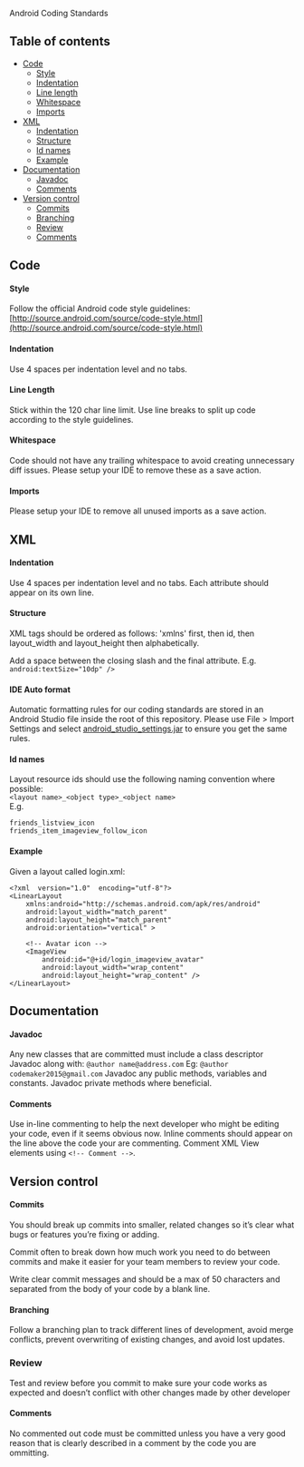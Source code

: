 Android Coding Standards

## Table of contents

* [Code](#code)
    * [Style](#style)
    * [Indentation](#indentation)
    * [Line length](#line-length)
    * [Whitespace](#whitespace)
    * [Imports](#imports)
* [XML](#xml)
    * [Indentation](#indentation)
    * [Structure](#structure)
    * [Id names](#id-names)
    * [Example](#example)
* [Documentation](#documentation)
    * [Javadoc](#javadoc)
    * [Comments](#comments)
* [Version control](#version-control)
    * [Commits](#commits)
    * [Branching](#branching)
    * [Review](#review)
    * [Comments](#comments)

## Code
#### Style
Follow the official Android code style guidelines: [http://source.android.com/source/code-style.html](http://source.android.com/source/code-style.html)

#### Indentation
Use 4 spaces per indentation level and no tabs.

#### Line Length
Stick within the 120 char line limit. Use line breaks to split up code according to the style guidelines.

#### Whitespace
Code should not have any trailing whitespace to avoid creating unnecessary diff issues. Please setup your IDE to remove these as a save action.

#### Imports
Please setup your IDE to remove all unused imports as a save action.

## XML

#### Indentation
Use 4 spaces per indentation level and no tabs.
Each attribute should appear on its own line.

#### Structure
XML tags should be ordered as follows: 'xmlns' first, then id, then layout_width and layout_height then alphabetically. 

Add a space between the closing slash and the final attribute. 
E.g. ```android:textSize="10dp" />```

#### IDE Auto format

Automatic formatting rules for our coding standards are stored in an Android Studio file inside the root of this repository. Please use File > Import Settings and select [android_studio_settings.jar](https://github.com/codemaker2015/android-coding-standards/blob/master/android_studio_settings.jar) to ensure you get the same rules.

#### Id names
Layout resource ids should use the following naming convention where possible:<br/>
```<layout name>_<object type>_<object name>```<br/>
E.g.
```
friends_listview_icon
friends_item_imageview_follow_icon
```

#### Example
Given a layout called login.xml:
```
<?xml  version="1.0"  encoding="utf-8"?> 
<LinearLayout 
    xmlns:android="http://schemas.android.com/apk/res/android" 
    android:layout_width="match_parent" 
    android:layout_height="match_parent"
    android:orientation="vertical" > 

    <!-- Avatar icon -->
    <ImageView
        android:id="@+id/login_imageview_avatar" 
        android:layout_width="wrap_content" 
        android:layout_height="wrap_content" />
</LinearLayout> 
```

## Documentation

#### Javadoc
Any new classes that are committed must include a class descriptor Javadoc along with:
```@author name@address.com```
Eg: ```@author codemaker2015@gmail.com```
Javadoc any public methods, variables and constants. Javadoc private methods where beneficial.

#### Comments
Use in-line commenting to help the next developer who might be editing your code, even if it seems obvious now. Inline comments should appear on the line above the code your are commenting.
Comment XML View elements using ```<!-- Comment -->```.

## Version control

#### Commits
You should break up commits into smaller, related changes so it’s clear what bugs or features you’re fixing or adding.

Commit often to break down how much work you need to do between commits and make it easier for your team members to review your code.

Write clear commit messages and should be a max of 50 characters and separated from the body of your code by a blank line.

#### Branching
Follow a branching plan to track different lines of development, avoid merge conflicts, prevent overwriting of existing changes, and avoid lost updates.

### Review

Test and review before you commit to make sure your code works as expected and doesn’t conflict with other changes made by other developer

#### Comments

No commented out code must be committed unless you have a very good reason that is clearly described in a comment by the code you are ommitting.



